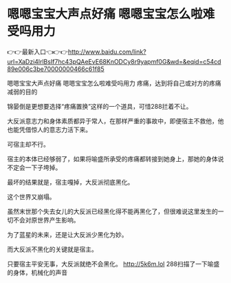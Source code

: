 # 嗯嗯宝宝大声点好痛 嗯嗯宝宝怎么啦难受吗用力

👉👉最新入口👈👉👉http://www.baidu.com/link?url=XaDzi4lrlBsIf7hc43pQAeEvE68KnODCy8r9yapmf0G&wd=&eqid=c54cd89e006c3be70000000466c61f85

嗯嗯宝宝大声点好痛 嗯嗯宝宝怎么啦难受吗用力
疼痛，达到将自己或对方的疼痛减弱的目的

锦晏倒是更想要选择“疼痛置换”这样的一个道具，可惜288拦着不让。

大反派意志力和身体素质都异于常人，在那样严重的事故中，即便宿主不救他，他也能凭借惊人的意志力活下来。

可宿主却不行。

宿主的本体已经够弱了，如果将喻盛所承受的疼痛都转接到她身上，那她的身体说不定会一下子垮掉。

最坏的结果就是，宿主嘎掉，大反派彻底黑化。

这个世界又崩塌。

虽然末世那个失去女儿的大反派已经黑化得不能再黑化了，但很难说这里发生的一切不会对原世界产生影响。

为了蓝星的未来，还是让大反派少黑化为妙。

而大反派不黑化的关键就是宿主。

只要宿主平安无事，大反派就绝不会黑化。
http://5k6m.lol
288扫描了一下喻盛的身体，机械化的声音
